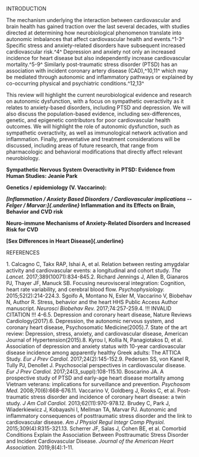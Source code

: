 INTRODUCTION

The mechanism underlying the interaction between cardiovascular and
brain health has gained traction over the last several decades, with
studies directed at determining how neurobiological phenomenon translate
into autonomic imbalances that affect cardiovascular health and
events.^1-3^ Specific stress and anxiety-related disorders have
subsequent increased cardiovascular risk.^4^ Depression and anxiety not
only an increased incidence for heart disease but also independently
increase cardiovascular mortality.^5-9^ Similarly post-traumatic stress
disorder (PTSD) has an association with incident coronary artery disease
(CAD),^10,11^ which may be mediated through autonomic and inflammatory
pathways or explained by co-occurring physical and psychiatric
conditions.^12,13^

This review will highlight the current neurobiological evidence and
research on autonomic dysfunction, with a focus on sympathetic
overactivity as it relates to anxiety-based disorders, including PTSD
and depression. We will also discuss the population-based evidence,
including sex-differences, genetic, and epigenetic contributors for poor
cardiovascular health outcomes. We will highlight the role of autonomic
dysfunction, such as sympathetic overactivity, as well as immunological
network activation and inflammation. Finally, preventative and treatment
considerations will be discussed, including areas of future research,
that range from pharmacologic and behavioral modifications that directly
affect relevant neurobiology.

**Sympathetic Nervous System Overactivity in PTSD: Evidence from Human
Studies: Jeanie Park**

**Genetics / epidemiology (V. Vaccarino):**

***[Inflammation / Anxiety Based Disorders / Cardiovascular implications
--Felger / Marvar:]{.underline}* Inflammation and its Effects on Brain,
Behavior and CVD risk**

**Neuro-immune Mechanisms of Anxiety-Related Disorders and Increased
Risk for CVD**

**[Sex Differences in Heart Disease]{.underline}**

REFERENCES

1\. Calcagno C, Takx RAP, Ishai A, et al. Relation between resting
amygdalar activity and cardiovascular events: a longitudinal and cohort
study. *The Lancet.* 2017;389(10071):834-845.2. Richard Jennings J,
Allen B, Gianaros PJ, Thayer JF, Manuck SB. Focusing neurovisceral
integration: Cognition, heart rate variability, and cerebral blood flow.
*Psychophysiology.* 2015;52(2):214-224.3. Sgoifo A, Montano N, Esler M,
Vaccarino V, Biobehav N, Author R. Stress, behavior and the heart HHS
Public Access Author manuscript. *Neurosci Biobehav Rev.*
2017;74:257-259.4. !!! INVALID CITATION !!! 4-6.5. Depression and
coronary heart disease, Nature Reviews Cardiology(2017).6. Depression,
the autonomic nervous system, and coronary heart disease, Psychosomatic
Medicine(2005).7. State of the art review: Depression, stress, anxiety,
and cardiovascular disease, American Journal of Hypertension(2015).8.
Kyrou I, Kollia N, Panagiotakos D, et al. Association of depression and
anxiety status with 10-year cardiovascular disease incidence among
apparently healthy Greek adults: The ATTICA Study. *Eur J Prev Cardiol.*
2017;24(2):145-152.9. Pedersen SS, von Kanel R, Tully PJ, Denollet J.
Psychosocial perspectives in cardiovascular disease. *Eur J Prev
Cardiol.* 2017;24(3\_suppl):108-115.10. Boscarino JA. A prospective
study of PTSD and early-age heart disease mortality among Vietnam
veterans: implications for surveillance and prevention. *Psychosom Med.*
2008;70(6):668-676.11. Vaccarino V, Goldberg J, Rooks C, et al.
Post-traumatic stress disorder and incidence of coronary heart disease:
a twin study. *J Am Coll Cardiol.* 2013;62(11):970-978.12. Brudey C,
Park J, Wiaderkiewicz J, Kobayashi I, Mellman TA, Marvar PJ. Autonomic
and inflammatory consequences of posttraumatic stress disorder and the
link to cardiovascular disease. *Am J Physiol Regul Integr Comp
Physiol.* 2015;309(4):R315-321.13. Scherrer JF, Salas J, Cohen BE, et
al. Comorbid Conditions Explain the Association Between Posttraumatic
Stress Disorder and Incident Cardiovascular Disease. *Journal of the
American Heart Association.* 2019;8(4):1-11.
